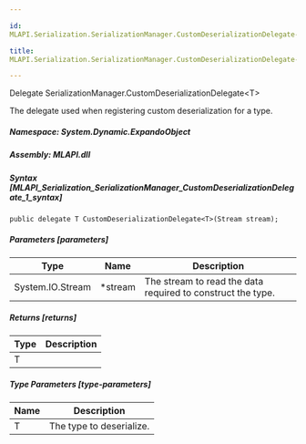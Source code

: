 ```yaml
---

id:
MLAPI.Serialization.SerializationManager.CustomDeserializationDelegate-1

title:
MLAPI.Serialization.SerializationManager.CustomDeserializationDelegate-1

---
```


Delegate SerializationManager.CustomDeserializationDelegate\<T\>

<div class="markdown level0 summary" markdown="1">

The delegate used when registering custom deserialization for a type.

</div>

<div class="markdown level0 conceptual" markdown="1">

</div>

##### **Namespace**: System.Dynamic.ExpandoObject

##### **Assembly**: MLAPI.dll

##### Syntax [MLAPI_Serialization_SerializationManager_CustomDeserializationDelegate_1_syntax]

    public delegate T CustomDeserializationDelegate<T>(Stream stream);

##### Parameters [parameters]

| Type                                       | Name     | Description                                                 |
|--------------------------------------------|----------|-------------------------------------------------------------|
| <span class="xref">System.IO.Stream</span> | \*stream | The stream to read the data required to construct the type. |

##### Returns [returns]

| Type                        | Description |
|-----------------------------|-------------|
| <span class="xref">T</span> |             |

##### Type Parameters [type-parameters]

| Name                                 | Description              |
|--------------------------------------|--------------------------|
| <span class="parametername">T</span> | The type to deserialize. |
